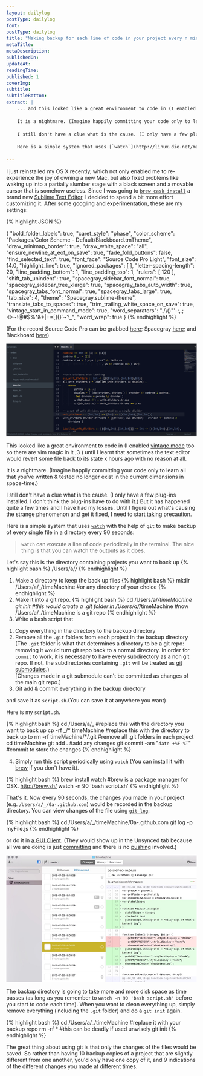 ```yaml
---
layout: dailylog
postType: dailylog
font: 
postType: dailylog
title: "Making backup for each line of code in your project every n minutes in case your code editor decides to revert some file back to its state x hours ago"
metaTitle:
metaDescription: 
publishedOn: 
updateAt: 
readingTime: 
published: 1
coverImg: 
subtitle:
subtitleBottom:
extract: |
    ... and this looked like a great environment to code in (I enabled [vintage mode](http://www.sublimetext.com/docs/2/vintage.html) too so there are vim magic in it ;3 ) until I learnt that sometimes the text editor would revert some file back to its state x hours ago with no reason at all. 

    It is a nightmare. (Imagine happily committing your code only to learn all that you've written & tested no longer exist in the current dimensions in space-time.)

    I still don't have a clue what is the cause. (I only have a few plug-ins installed. I don't think the plug-ins have to do with it.) But it has happened quite a few times and I have had my losses. Until I figure out what's causing the strange phenomenon and get it fixed, I need to start taking precaution. 

    Here is a simple system that uses [`watch`](http://linux.die.net/man/1/watch) with the help of `git` to make backup of every single file in a directory every 90 seconds:

---
```


I just reinstalled my OS X recently, which not only enabled me to re-experience the joy of owning a new Mac, but also fixed problems like waking up into a partially slumber stage with a black screen and a movable cursor that is somehow useless. Since I was going to [`brew cask install`](http://stackoverflow.com/questions/27381531/how-to-install-sublime-text-3-using-homebrew) a brand new [Sublime Text Editor](http://www.sublimetext.com/), I decided to spend a bit more effort customizing it. After some googling and experimentation, these are my settings:

{% highlight JSON %}

{
    "bold_folder_labels": true,
    "caret_style": "phase",
    "color_scheme": "Packages/Color Scheme - Default/Blackboard.tmTheme",
    "draw_minimap_border": true,
    "draw_white_space": "all",
    "ensure_newline_at_eof_on_save": true,
    "fade_fold_buttons": false,
    "find_selected_text": true,
    "font_face": "Source Code Pro Light",
    "font_size": 14.0,
    "highlight_line": true,
    "ignored_packages":
    [
    ],
    "letter-spacing-length": 20,
    "line_padding_bottom": 1,
    "line_padding_top": 1,
    "rulers":
    [
        120
    ],
    "shift_tab_unindent": true,
    "spacegray_sidebar_font_normal": true,
    "spacegray_sidebar_tree_xlarge": true,
    "spacegray_tabs_auto_width": true,
    "spacegray_tabs_font_normal": true,
    "spacegray_tabs_large": true,
    "tab_size": 4,
    "theme": "Spacegray.sublime-theme",
    "translate_tabs_to_spaces": true,
    "trim_trailing_white_space_on_save": true,
    "vintage_start_in_command_mode": true,
    "word_separators": "./\\()\"'-:,.;<>~!@#$%^&*|+=[]{}`~?_",
    "word_wrap": true
}
{% endhighlight %}

(For the record Source Code Pro can be grabbed [here](https://github.com/adobe-fonts/source-code-pro); Spacegray [here](https://github.com/kkga/spacegray); and Blackboard [here](https://github.com/cfletcher1856/Theme-Blackboard))

<p class="text-center"><img src="/assets/img/sublime.png" alt="oh"></p>

This looked like a great environment to code in (I enabled [vintage mode](http://www.sublimetext.com/docs/2/vintage.html) too so there are vim magic in it ;3 ) until I learnt that sometimes the text editor would revert some file back to its state x hours ago with no reason at all. 

It is a nightmare. (Imagine happily committing your code only to learn all that you've written & tested no longer exist in the current dimensions in space-time.)

I still don't have a clue what is the cause. (I only have a few plug-ins installed. I don't think the plug-ins have to do with it.) But it has happened quite a few times and I have had my losses. Until I figure out what's causing the strange phenomenon and get it fixed, I need to start taking precaution. 

Here is a simple system that uses [`watch`](http://linux.die.net/man/1/watch) with the help of `git` to make backup of every single file in a directory every 90 seconds:

> `watch` can execute a line of code periodically in the terminal. The nice thing is that you can watch the outputs as it does.

Let's say this is the directory containing projects you want to back up
{% highlight bash %}
/Users/a/_/_
{% endhighlight %}
1) Make a directory to keep the back up files
{% highlight bash %}
mkdir /Users/a/_/timeMachine    #or any directory of your choice
{% endhighlight %}
2) Make it into a git repo.
{% highlight bash %}
cd /Users/a/_/timeMachine
git init    #this would create a .git folder in /Users/a/_/timeMachine
            #now /Users/a/_/timeMachine is a git repo
{% endhighlight %}
3) Write a bash script that 
    
1. Copy everything in the directory to the backup directory 
2. Remove all the `.git` folders from each project in the backup directory (The `.git` folder is what that determines a directory to be a git repo: removing it would turn git repo back to a normal directory. In order for `commit` to work, it is necessary to have every subdirectory as a non git repo. If not, the subdirectories containing `.git` will be treated as [git submodules](http://git-scm.com/docs/git-submodule).) <br> [Changes made in a git submodule can't be committed as changes of the main git repo.]
3. Git add & commit everything in the backup directory

and save it as `script.sh`.(You can save it at anywhere you want) 

Here is my `script.sh`.

{% highlight bash %}
cd /Users/a/_                       #replace this with the directory you want to back up
cp -rf _/* timeMachine              #replace this with the directory to back up to
rm -rf timeMachine/*/.git           #remove all .git folders in each project
cd timeMachine 
git add .                           #add any changes
git commit -am "`date +%F-%T`"      #commit to store the changes
{% endhighlight %}

4) Simply run this script periodically using `watch` (You can install it with [brew](http://brew.sh/) if you don't have it).

{% highlight bash %}
brew install watch          #brew is a package manager for OSX. http://brew.sh/
watch -n 90 'bash script.sh'
{% endhighlight %}

That's it. Now every 90 seconds, the changes you made in your project (e.g. `/Users/a/_/0a-.github.com`) would be recorded in the backup directory. You can view changes of the file using [`git log`](http://git-scm.com/docs/git-log):

{% highlight bash %}
cd /Users/a/_/timeMachine/0a-.github.com
git log -p myFile.js
{% endhighlight %}

or do it in [a GUI Client](https://mac.github.com/). (They would show up in the Unsynced tab because all we are doing is just [committing](http://git-scm.com/docs/git-commit) and there is no [pushing](http://git-scm.com/docs/git-push) involved.)

<p class="text-center"><img src="/assets/img/timeMachine.jpg" alt="such time much machine"></p>

The backup directory is going to take more and more disk space as time passes (as long as you remember to `watch -n 90 'bash script.sh'` before you start to code each time). When you want to clean everything up, simply remove everything (including the `.git` folder) and do a `git init` again.

{% highlight bash %}
cd /Users/a/_/timeMachine   #replace it with your backup repo
rm -rf *        #this can be deadly if used unwisely
git init
{% endhighlight %}

The great thing about using git is that only the changes of the files would be saved. So rather than having 10 backup copies of a project that are slightly different from one another, you'd only have one copy of it, and 9 indications of the different changes you made at different times.